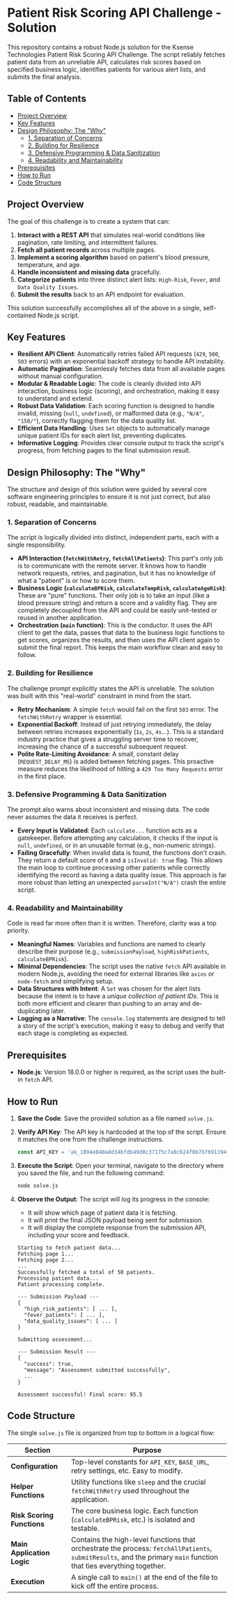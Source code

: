 # Patient Risk Scoring API Challenge - Solution

This repository contains a robust Node.js solution for the Ksense Technologies Patient Risk Scoring API Challenge. The script reliably fetches patient data from an unreliable API, calculates risk scores based on specified business logic, identifies patients for various alert lists, and submits the final analysis.

## Table of Contents

-   [Project Overview](#project-overview)
-   [Key Features](#key-features)
-   [Design Philosophy: The "Why"](#design-philosophy-the-why)
    -   [1. Separation of Concerns](#1-separation-of-concerns)
    -   [2. Building for Resilience](#2-building-for-resilience)
    -   [3. Defensive Programming & Data Sanitization](#3-defensive-programming--data-sanitization)
    -   [4. Readability and Maintainability](#4-readability-and-maintainability)
-   [Prerequisites](#prerequisites)
-   [How to Run](#how-to-run)
-   [Code Structure](#code-structure)

## Project Overview

The goal of this challenge is to create a system that can:

1.  **Interact with a REST API** that simulates real-world conditions like pagination, rate limiting, and intermittent failures.
2.  **Fetch all patient records** across multiple pages.
3.  **Implement a scoring algorithm** based on patient's blood pressure, temperature, and age.
4.  **Handle inconsistent and missing data** gracefully.
5.  **Categorize patients** into three distinct alert lists: `High-Risk`, `Fever`, and `Data Quality Issues`.
6.  **Submit the results** back to an API endpoint for evaluation.

This solution successfully accomplishes all of the above in a single, self-contained Node.js script.

## Key Features

-   **Resilient API Client**: Automatically retries failed API requests (`429`, `500`, `503` errors) with an exponential backoff strategy to handle API instability.
-   **Automatic Pagination**: Seamlessly fetches data from all available pages without manual configuration.
-   **Modular & Readable Logic**: The code is cleanly divided into API interaction, business logic (scoring), and orchestration, making it easy to understand and extend.
-   **Robust Data Validation**: Each scoring function is designed to handle invalid, missing (`null`, `undefined`), or malformed data (e.g., `"N/A"`, `"150/"`), correctly flagging them for the data quality list.
-   **Efficient Data Handling**: Uses `Set` objects to automatically manage unique patient IDs for each alert list, preventing duplicates.
-   **Informative Logging**: Provides clear console output to track the script's progress, from fetching pages to the final submission result.

## Design Philosophy: The "Why"

The structure and design of this solution were guided by several core software engineering principles to ensure it is not just correct, but also robust, readable, and maintainable.

### 1. Separation of Concerns

The script is logically divided into distinct, independent parts, each with a single responsibility.

-   **API Interaction (`fetchWithRetry`, `fetchAllPatients`)**: This part's only job is to communicate with the remote server. It knows how to handle network requests, retries, and pagination, but it has no knowledge of what a "patient" is or how to score them.
-   **Business Logic (`calculateBPRisk`, `calculateTempRisk`, `calculateAgeRisk`)**: These are "pure" functions. Their only job is to take an input (like a blood pressure string) and return a score and a validity flag. They are completely decoupled from the API and could be easily unit-tested or reused in another application.
-   **Orchestration (`main` function)**: This is the conductor. It uses the API client to get the data, passes that data to the business logic functions to get scores, organizes the results, and then uses the API client again to submit the final report. This keeps the main workflow clean and easy to follow.

### 2. Building for Resilience

The challenge prompt explicitly states the API is unreliable. The solution was built with this "real-world" constraint in mind from the start.

-   **Retry Mechanism**: A simple `fetch` would fail on the first `503` error. The `fetchWithRetry` wrapper is essential.
-   **Exponential Backoff**: Instead of just retrying immediately, the delay between retries increases exponentially (`1s`, `2s`, `4s`...). This is a standard industry practice that gives a struggling server time to recover, increasing the chance of a successful subsequent request.
-   **Polite Rate-Limiting Avoidance**: A small, constant delay (`REQUEST_DELAY_MS`) is added between fetching pages. This proactive measure reduces the likelihood of hitting a `429 Too Many Requests` error in the first place.

### 3. Defensive Programming & Data Sanitization

The prompt also warns about inconsistent and missing data. The code never assumes the data it receives is perfect.

-   **Every Input is Validated**: Each `calculate...` function acts as a gatekeeper. Before attempting any calculation, it checks if the input is `null`, `undefined`, or in an unusable format (e.g., non-numeric strings).
-   **Failing Gracefully**: When invalid data is found, the functions don't crash. They return a default score of `0` and a `isInvalid: true` flag. This allows the main loop to continue processing other patients while correctly identifying the record as having a data quality issue. This approach is far more robust than letting an unexpected `parseInt("N/A")` crash the entire script.

### 4. Readability and Maintainability

Code is read far more often than it is written. Therefore, clarity was a top priority.

-   **Meaningful Names**: Variables and functions are named to clearly describe their purpose (e.g., `submissionPayload`, `highRiskPatients`, `calculateBPRisk`).
-   **Minimal Dependencies**: The script uses the native `fetch` API available in modern Node.js, avoiding the need for external libraries like `axios` or `node-fetch` and simplifying setup.
-   **Data Structures with Intent**: A `Set` was chosen for the alert lists because the intent is to have a *unique collection of patient IDs*. This is both more efficient and clearer than pushing to an array and de-duplicating later.
-   **Logging as a Narrative**: The `console.log` statements are designed to tell a story of the script's execution, making it easy to debug and verify that each stage is completing as expected.

## Prerequisites

-   **Node.js**: Version 18.0.0 or higher is required, as the script uses the built-in `fetch` API.

## How to Run

1.  **Save the Code**: Save the provided solution as a file named `solve.js`.

2.  **Verify API Key**: The API key is hardcoded at the top of the script. Ensure it matches the one from the challenge instructions.

    ```javascript
    const API_KEY = 'ak_1894e840a8d34bfdb49d8c37175c7a8cb24f0b7b76911945';
    ```

3.  **Execute the Script**: Open your terminal, navigate to the directory where you saved the file, and run the following command:

    ```bash
    node solve.js
    ```

4.  **Observe the Output**: The script will log its progress in the console:
    -   It will show which page of patient data it is fetching.
    -   It will print the final JSON payload being sent for submission.
    -   It will display the complete response from the submission API, including your score and feedback.

    ```console
    Starting to fetch patient data...
    Fetching page 1...
    Fetching page 2...
    ...
    Successfully fetched a total of 50 patients.
    Processing patient data...
    Patient processing complete.

    --- Submission Payload ---
    {
      "high_risk_patients": [ ... ],
      "fever_patients": [ ... ],
      "data_quality_issues": [ ... ]
    }

    Submitting assessment...

    --- Submission Result ---
    {
      "success": true,
      "message": "Assessment submitted successfully",
      ...
    }

    Assessment successful! Final score: 95.5
    ```

## Code Structure

The single `solve.js` file is organized from top to bottom in a logical flow:

| Section                   | Purpose                                                                                             |
| ------------------------- | --------------------------------------------------------------------------------------------------- |
| **Configuration**         | Top-level constants for `API_KEY`, `BASE_URL`, retry settings, etc. Easy to modify.                 |
| **Helper Functions**      | Utility functions like `sleep` and the crucial `fetchWithRetry` used throughout the application.    |
| **Risk Scoring Functions**| The core business logic. Each function (`calculateBPRisk`, etc.) is isolated and testable.          |
| **Main Application Logic**| Contains the high-level functions that orchestrate the process: `fetchAllPatients`, `submitResults`, and the primary `main` function that ties everything together. |
| **Execution**             | A single call to `main()` at the end of the file to kick off the entire process.                    |